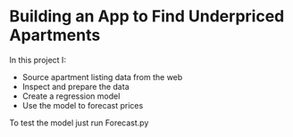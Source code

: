 # Building an App to Find Underpriced Apartments
In this project I:
- Source apartment listing data from the web
- Inspect and prepare the data
- Create a regression model
- Use the model to forecast prices

To test the model just run Forecast.py
